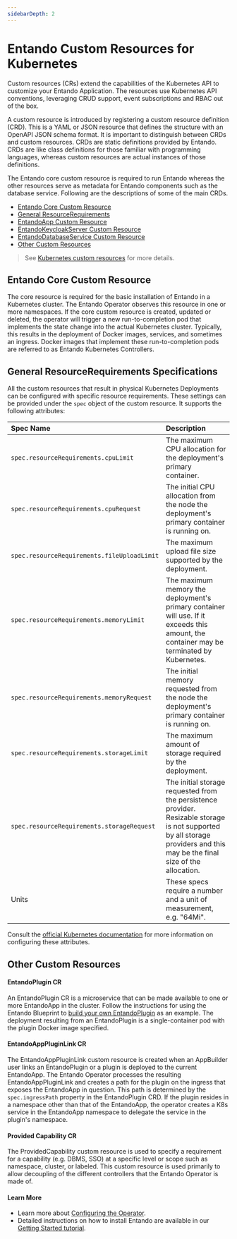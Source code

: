 ```yaml
---
sidebarDepth: 2
---
```


# Entando Custom Resources for Kubernetes
Custom resources (CRs) extend the capabilities of the Kubernetes API to customize  your Entando Application. The resources use Kubernetes API conventions, leveraging CRUD support, event subscriptions and RBAC out of the box. 
 
A custom resource is introduced by registering a custom resource definition (CRD). This is a YAML or JSON resource that defines the structure with an OpenAPI JSON schema format. It is important to distinguish between CRDs and custom resources. CRDs are static definitions provided by Entando. CRDs are like class definitions for those familiar with programming languages, whereas custom resources are actual instances of those definitions.
  
The Entando core custom resource is required to run Entando whereas the other resources serve as metadata for Entando components such as the database service. Following are the descriptions of some of the main CRDs.  
* [Entando Core Custom Resource](#entando-core-custom-resource)
* [General ResourceRequirements](#general-resourcerequirements-specifications)
* [EntandoApp Custom Resource](entandoapp-cr.md)
* [EntandoKeycloakServer Custom Resource](keycloak-cr.md)
* [EntandoDatabaseService Custom Resource](database-cr.md)
* [Other Custom Resources](#other-custom-resources)
> See  [Kubernetes custom resources](https://kubernetes.io/docs/concepts/extend-kubernetes/api-extension/custom-resources/) for more details.
  
## Entando Core Custom Resource
The core resource is required for the basic installation of Entando in a Kubernetes cluster. The Entando Operator observes this resource in one or more namespaces. If the core custom resource is created, updated or deleted, the operator will trigger a new run-to-completion pod that implements the state change into the actual Kubernetes cluster. Typically, this results in the deployment of Docker images, services, and sometimes an ingress. Docker images that implement these run-to-completion pods are referred to as Entando Kubernetes Controllers.
 
## General ResourceRequirements Specifications 
 
All the custom resources that result in physical Kubernetes Deployments can be configured with specific resource requirements. These settings can be provided under the `spec` object of the custom resource. It supports the following attributes:

| Spec Name | Description |
| :- | :- |
| `spec.resourceRequirements.cpuLimit` | The maximum CPU allocation for the deployment's primary container.|
|`spec.resourceRequirements.cpuRequest` | The initial CPU allocation from the node the deployment's primary container is running on.|
| `spec.resourceRequirements.fileUploadLimit` | The maximum upload file size supported by the deployment.|
|`spec.resourceRequirements.memoryLimit` | The maximum memory the deployment's primary container will use. If it exceeds this amount, the container may be terminated by Kubernetes.|
|`spec.resourceRequirements.memoryRequest` | The initial memory requested from the node the deployment's primary container is running on.|
|`spec.resourceRequirements.storageLimit` | The maximum amount of storage required by the deployment.|
|`spec.resourceRequirements.storageRequest` | The initial storage requested from the persistence provider. Resizable storage is not supported by all storage providers and this may be the final size of the allocation.|
| Units |These specs require a number and a unit of measurement, e.g. "64Mi".|

Consult the [official Kubernetes documentation](https://kubernetes.io/docs/concepts/configuration/manage-resources-containers/#resource-requests-and-limits-of-pod-and-container) for more information on configuring these attributes.

## Other Custom Resources 

#### EntandoPlugin CR
An EntandoPlugin CR is a microservice that can be made available to one or more EntandoApp in the cluster. Follow the instructions for using the Entando Blueprint to [build your own EntandoPlugin](../../tutorials/create/ms/generate-microservices-and-micro-frontends.md) as an example. The deployment resulting from an EntandoPlugin is a single-container pod with the plugin Docker image specified. 
 
#### EntandoAppPluginLink CR
 
The EntandoAppPluginLink custom resource is created when an AppBuilder user links an EntandoPlugin or a plugin is deployed to the current EntandoApp. The Entando Operator processes the resulting EntandoAppPluginLink and creates a path for the plugin on the ingress that exposes the EntandoApp in question. This path is determined by the `spec.ingressPath` property in the EntandoPlugin CRD. If the plugin resides in a namespace other than that of the EntandoApp, the operator creates a K8s service in the EntandoApp namespace to delegate the service in the plugin's namespace.
 
#### Provided Capability CR
The ProvidedCapability custom resource is used to specify a requirement for a capability (e.g. DBMS, SSO) at a specific level or scope such as namespace, cluster, or labeled. This custom resource is used primarily to allow decoupling of the different controllers that the Entando Operator is made of.

#### Learn More 
* Learn more about [Configuring the Operator](../../tutorials/devops/entando-operator.md). 
* Detailed instructions on how to install Entando are available in our
[Getting Started tutorial](../getting-started). 

